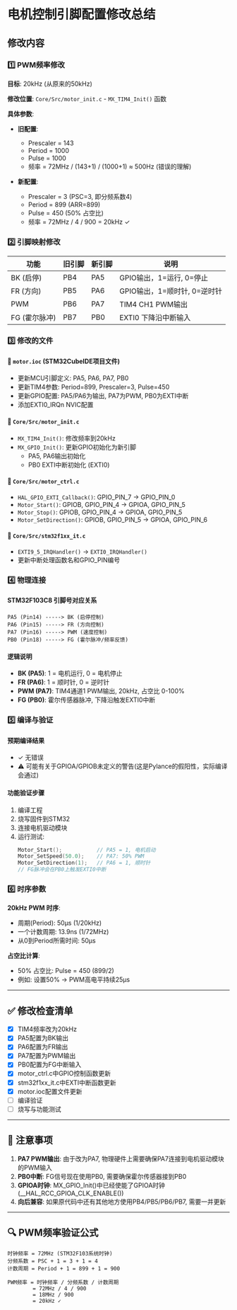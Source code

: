 # 电机控制引脚配置修改总结

## 修改内容

### 1️⃣ PWM频率修改
**目标**: 20kHz (从原来的50kHz)

**修改位置**: `Core/Src/motor_init.c` - `MX_TIM4_Init()` 函数

**具体参数**:
- **旧配置**: 
  - Prescaler = 143
  - Period = 1000
  - Pulse = 1000
  - 频率 = 72MHz / (143+1) / (1000+1) ≈ 500Hz (错误的理解)

- **新配置**:
  - Prescaler = 3 (PSC=3, 即分频系数4)
  - Period = 899 (ARR=899)
  - Pulse = 450 (50% 占空比)
  - 频率 = 72MHz / 4 / 900 = 20kHz ✓

### 2️⃣ 引脚映射修改

| 功能 | 旧引脚 | 新引脚 | 说明 |
|------|--------|--------|------|
| BK (启停) | PB4 | PA5 | GPIO输出，1=运行, 0=停止 |
| FR (方向) | PB5 | PA6 | GPIO输出，1=顺时针, 0=逆时针 |
| PWM | PB6 | PA7 | TIM4 CH1 PWM输出 |
| FG (霍尔脉冲) | PB7 | PB0 | EXTI0 下降沿中断输入 |

### 3️⃣ 修改的文件

#### 📄 `motor.ioc` (STM32CubeIDE项目文件)
- 更新MCU引脚定义: PA5, PA6, PA7, PB0
- 更新TIM4参数: Period=899, Prescaler=3, Pulse=450
- 更新GPIO配置: PA5/PA6为输出, PA7为PWM, PB0为EXTI中断
- 添加EXTI0_IRQn NVIC配置

#### 📄 `Core/Src/motor_init.c`
- `MX_TIM4_Init()`: 修改频率到20kHz
- `MX_GPIO_Init()`: 更新GPIO初始化为新引脚
  - PA5, PA6输出初始化
  - PB0 EXTI中断初始化 (EXTI0)
  
#### 📄 `Core/Src/motor_ctrl.c`
- `HAL_GPIO_EXTI_Callback()`: GPIO_PIN_7 → GPIO_PIN_0
- `Motor_Start()`: GPIOB, GPIO_PIN_4 → GPIOA, GPIO_PIN_5
- `Motor_Stop()`: GPIOB, GPIO_PIN_4 → GPIOA, GPIO_PIN_5
- `Motor_SetDirection()`: GPIOB, GPIO_PIN_5 → GPIOA, GPIO_PIN_6

#### 📄 `Core/Src/stm32f1xx_it.c`
- `EXTI9_5_IRQHandler()` → `EXTI0_IRQHandler()`
- 更新中断处理函数名和GPIO_PIN编号

### 4️⃣ 物理连接

#### STM32F103C8 引脚号对应关系
```
PA5 (Pin14) -----> BK (启停控制)
PA6 (Pin15) -----> FR (方向控制)
PA7 (Pin16) -----> PWM (速度控制)
PB0 (Pin18) -----> FG (霍尔脉冲/频率反馈)
```

#### 逻辑说明
- **BK (PA5)**: 1 = 电机运行, 0 = 电机停止
- **FR (PA6)**: 1 = 顺时针, 0 = 逆时针
- **PWM (PA7)**: TIM4通道1 PWM输出, 20kHz, 占空比 0-100%
- **FG (PB0)**: 霍尔传感器脉冲, 下降沿触发EXTI0中断

### 5️⃣ 编译与验证

#### 预期编译结果
- ✓ 无错误
- ⚠️ 可能有关于GPIOA/GPIOB未定义的警告(这是Pylance的假阳性，实际编译会通过)

#### 功能验证步骤
1. 编译工程
2. 烧写固件到STM32
3. 连接电机驱动模块
4. 运行测试:
   ```c
   Motor_Start();           // PA5 = 1, 电机启动
   Motor_SetSpeed(50.0);    // PA7: 50% PWM
   Motor_SetDirection(1);   // PA6 = 1, 顺时针
   // FG脉冲会在PB0上触发EXTI0中断
   ```

### 6️⃣ 时序参数

**20kHz PWM 时序**:
- 周期(Period): 50µs (1/20kHz)
- 一个计数周期: 13.9ns (1/72MHz)
- 从0到Period所需时间: 50µs

**占空比计算**:
- 50% 占空比: Pulse = 450 (899/2)
- 例如: 设置50% → PWM高电平持续25µs

---

## ✅ 修改检查清单

- [x] TIM4频率改为20kHz
- [x] PA5配置为BK输出
- [x] PA6配置为FR输出
- [x] PA7配置为PWM输出
- [x] PB0配置为FG中断输入
- [x] motor_ctrl.c中GPIO控制函数更新
- [x] stm32f1xx_it.c中EXTI中断函数更新
- [x] motor.ioc配置文件更新
- [ ] 编译验证
- [ ] 烧写与功能测试

---

## 📝 注意事项

1. **PA7 PWM输出**: 由于改为PA7, 物理硬件上需要确保PA7连接到电机驱动模块的PWM输入
2. **PB0中断**: FG信号现在使用PB0, 需要确保霍尔传感器接到PB0
3. **GPIOA时钟**: MX_GPIO_Init()中已经使能了GPIOA时钟(__HAL_RCC_GPIOA_CLK_ENABLE())
4. **向后兼容**: 如果原代码中还有其他地方使用PB4/PB5/PB6/PB7, 需要一并更新

---

## 🔍 PWM频率验证公式

```
时钟频率 = 72MHz (STM32F103系统时钟)
分频系数 = PSC + 1 = 3 + 1 = 4
计数周期 = Period + 1 = 899 + 1 = 900

PWM频率 = 时钟频率 / 分频系数 / 计数周期
        = 72MHz / 4 / 900
        = 18MHz / 900
        = 20kHz ✓
```

